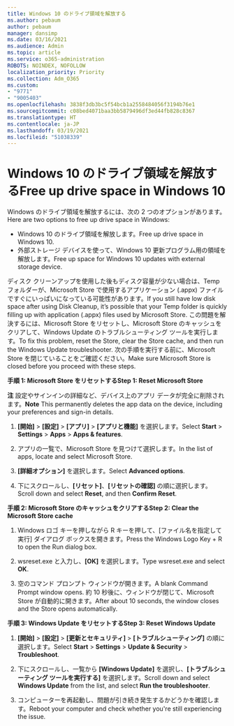 ```yaml
---
title: Windows 10 のドライブ領域を解放する
ms.author: pebaum
author: pebaum
manager: dansimp
ms.date: 03/16/2021
ms.audience: Admin
ms.topic: article
ms.service: o365-administration
ROBOTS: NOINDEX, NOFOLLOW
localization_priority: Priority
ms.collection: Adm_O365
ms.custom:
- "9771"
- "9005403"
ms.openlocfilehash: 3838f3db3bc5f54bcb1a2558484056f3194b76e1
ms.sourcegitcommit: c08bed4071baa3bb5879496df3ed44fb828c8367
ms.translationtype: HT
ms.contentlocale: ja-JP
ms.lasthandoff: 03/19/2021
ms.locfileid: "51038339"
---
```

# <a name="free-up-drive-space-in-windows-10"></a><span data-ttu-id="79d83-102">Windows 10 のドライブ領域を解放する</span><span class="sxs-lookup"><span data-stu-id="79d83-102">Free up drive space in Windows 10</span></span>

<span data-ttu-id="79d83-103">Windows のドライブ領域を解放するには、次の 2 つのオプションがあります。</span><span class="sxs-lookup"><span data-stu-id="79d83-103">Here are two options to free up drive space in Windows:</span></span>

- <span data-ttu-id="79d83-104">Windows 10 のドライブ領域を解放します。</span><span class="sxs-lookup"><span data-stu-id="79d83-104">Free up drive space in Windows 10.</span></span>
- <span data-ttu-id="79d83-105">外部ストレージ デバイスを使って、Windows 10 更新プログラム用の領域を解放します。</span><span class="sxs-lookup"><span data-stu-id="79d83-105">Free up space for Windows 10 updates with external storage device.</span></span>

<span data-ttu-id="79d83-106">ディスク クリーンアップを使用した後もディスク容量が少ない場合は、Temp フォルダーが、Microsoft Store で使用するアプリケーション (.appx) ファイルですぐにいっぱいになっている可能性があります。</span><span class="sxs-lookup"><span data-stu-id="79d83-106">If you still have low disk space after using Disk Cleanup, it’s possible that your Temp folder is quickly filling up with application (.appx) files used by Microsoft Store.</span></span> <span data-ttu-id="79d83-107">この問題を解決するには、Microsoft Store をリセットし、Microsoft Store のキャッシュをクリアして、Windows Update のトラブルシューティング ツールを実行します。</span><span class="sxs-lookup"><span data-stu-id="79d83-107">To fix this problem, reset the Store, clear the Store cache, and then run the Windows Update troubleshooter.</span></span> <span data-ttu-id="79d83-108">次の手順を実行する前に、Microsoft Store を閉じていることをご確認ください。</span><span class="sxs-lookup"><span data-stu-id="79d83-108">Make sure Microsoft Store is closed before you proceed with these steps.</span></span>

<span data-ttu-id="79d83-109">**手順 1: Microsoft Store をリセットする**</span><span class="sxs-lookup"><span data-stu-id="79d83-109">**Step 1: Reset Microsoft Store**</span></span>

<span data-ttu-id="79d83-110">**注** 設定やサインインの詳細など、デバイス上のアプリ データが完全に削除されます。</span><span class="sxs-lookup"><span data-stu-id="79d83-110">**Note** This permanently deletes the app data on the device, including your preferences and sign-in details.</span></span>

1. <span data-ttu-id="79d83-111">**[開始]** > **[設定]** > **[アプリ]** > **[アプリと機能]** を選択します。</span><span class="sxs-lookup"><span data-stu-id="79d83-111">Select **Start** > **Settings** > **Apps** > **Apps & features**.</span></span>

1. <span data-ttu-id="79d83-112">アプリの一覧で、Microsoft Store を見つけて選択します。</span><span class="sxs-lookup"><span data-stu-id="79d83-112">In the list of apps, locate and select Microsoft Store.</span></span>

1. <span data-ttu-id="79d83-113">**[詳細オプション]** を選択します。</span><span class="sxs-lookup"><span data-stu-id="79d83-113">Select **Advanced options**.</span></span>

1. <span data-ttu-id="79d83-114">下にスクロールし、**[リセット]**、**[リセットの確認]** の順に選択します。</span><span class="sxs-lookup"><span data-stu-id="79d83-114">Scroll down and select **Reset**, and then **Confirm Reset**.</span></span>

<span data-ttu-id="79d83-115">**手順 2: Microsoft Store のキャッシュをクリアする**</span><span class="sxs-lookup"><span data-stu-id="79d83-115">**Step 2: Clear the Microsoft Store cache**</span></span>

1. <span data-ttu-id="79d83-116">Windows ロゴ キーを押しながら R キーを押して、[ファイル名を指定して実行] ダイアログ ボックスを開きます。</span><span class="sxs-lookup"><span data-stu-id="79d83-116">Press the Windows Logo Key + R to open the Run dialog box.</span></span>

1. <span data-ttu-id="79d83-117">wsreset.exe と入力し、**[OK]** を選択します。</span><span class="sxs-lookup"><span data-stu-id="79d83-117">Type wsreset.exe and select **OK**.</span></span>

1. <span data-ttu-id="79d83-118">空のコマンド プロンプト ウィンドウが開きます。</span><span class="sxs-lookup"><span data-stu-id="79d83-118">A blank Command Prompt window opens.</span></span> <span data-ttu-id="79d83-119">約 10 秒後に、ウィンドウが閉じて、Microsoft Store が自動的に開きます。</span><span class="sxs-lookup"><span data-stu-id="79d83-119">After about 10 seconds, the window closes and the Store opens automatically.</span></span>

<span data-ttu-id="79d83-120">**手順 3: Windows Update をリセットする**</span><span class="sxs-lookup"><span data-stu-id="79d83-120">**Step 3: Reset Windows Update**</span></span>

1. <span data-ttu-id="79d83-121">**[開始]** > **[設定]** > **[更新とセキュリティ]** > **[トラブルシューティング]** の順に選択します。</span><span class="sxs-lookup"><span data-stu-id="79d83-121">Select **Start** > **Settings** > **Update & Security** > **Troubleshoot**.</span></span>

1. <span data-ttu-id="79d83-122">下にスクロールし、一覧から **[Windows Update]** を選択し、**[トラブルシューティング ツールを実行する]** を選択します。</span><span class="sxs-lookup"><span data-stu-id="79d83-122">Scroll down and select **Windows Update** from the list, and select **Run the troubleshooter**.</span></span>

1. <span data-ttu-id="79d83-123">コンピューターを再起動し、問題が引き続き発生するかどうかを確認します。</span><span class="sxs-lookup"><span data-stu-id="79d83-123">Reboot your computer and check whether you're still experiencing the issue.</span></span>

